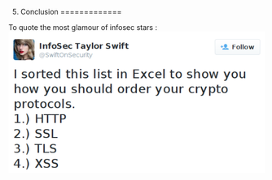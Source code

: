 5. Conclusion
=============

To quote the most glamour of infosec stars : 
![SwiftOnSecurity](https://github.com/centime/xss-paper/blob/master/screenshots/swift.png)

